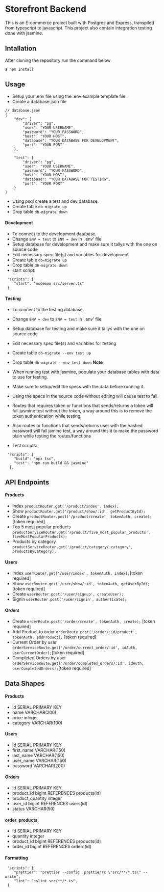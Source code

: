 # Storefront Backend

This is an E-commerce project built with Postgres and Express, transpiled from
typescript to javascript. This project also contain integration
testing done with jasmine.

## Intallation

After cloning the repository run the command below

`$ npm install`

## Usage

- Setup your .env file using the .env.example template file.
- Create a database.json file

```
// database.json
{
    "dev": {
        "driver": "pg",
        "user": "YOUR USERNAME",
        "password": "YOUR PASSWORD",
        "host": "YOUR HOST",
        "database": "YOUR DATABASE FOR DEVELOPMENT",
        "port": "YOUR PORT"
    },

    "test": {
        "driver": "pg",
        "user": "YOUR USERNAME",
        "password": "YOUR PASSWORD",
        "host": "YOUR HOST",
        "database": "YOUR DATABASE FOR TESTING",
        "port": "YOUR PORT"
    }
}
```

- Using psql create a test and dev database.
- Create table `db-migrate up`
- Drop table `db-migrate down`

#### Development

- To connect to the development database.
- Change `ENV = test` to `ENV = dev` in '.env' file
- Setup database for development and make sure it tallys with the one on source code
- Edit necessary spec file(s) and variables for development
- Create table `db-migrate up`
- Drop table `db-migrate down`
- start script:

```
 "scripts": {
    "start": "nodemon src/server.ts"
 }
```

#### Testing

- To connect to the testing database.
- Change `ENV = dev` to `ENV = test` in '.env' file
- Setup database for testing and make sure it tallys with the one on source code
- Edit necessary spec file(s) and variables for testing
- Create table `db-migrate --env test up`
- Drop table `db-migrate --env test down`
  **Note**

- When running test with jasmine, populate your database tables with data to use for testing.
- Make sure to setup/edit the specs with the data before running it.
- Using the specs in the source code without editing will cause test to fail.
- Routes that requires token or functions that sends/returns a token will fail jasmine test without the token, a way around this is to remove the token authentication while testing.
- Also routes or functions that sends/returns user with the hashed password will fail jamine test, a way around this it to make the password plain while testing the routes/functions

- Test scripts:

```
 "scripts": {
    "build": "npx tsc",
    "test": "npm run build && jasmine"
  },
```

## API Endpoints

#### Products

- Index `productRouter.get('/product/index', index);`
- Show `productRouter.get('/product/show/:id', getProductById);`
- Create `productRouter.post('/product/create', tokenAuth, create);`[token required]
- Top 5 most popular products `productServiceRouter.get('/product/five_most_popular_products', fiveMostPopularProducts);`
- Products by category `productServiceRouter.get('/product/category/:category', productsByCategory);`

#### Users

- Index `userRouter.get('/user/index', tokenAuth, index);`[token required]
- Show `userRouter.get('/user/show/:id', tokenAuth, getUserById);` [token required]
- Create `userRouter.post('/user/signup', createUser);`
- Signin `userRouter.post('/user/signin', authenticate);`

#### Orders

- Create `orderRoute.post('/order/create', tokenAuth, create);` [token required]
- Add Product to order `orderRoute.post('/order/:id/product', tokenAuth, addProduct);` [token required]
- Current Order by user `orderServiceRoute.get('/order/current_order/:id', idAuth, userCurrentOrder);`[token required]
- Completed Orders by user `orderServiceRoute.get('/order/completed_orders/:id', idAuth, userCompletedOrders);`[token required]

## Data Shapes

#### Products

- id SERIAL PRIMARY KEY
- name VARCHAR(200)
- price integer
- category VARCHAR(100)

#### Users

- id SERIAL PRIMARY KEY
- first_name VARCHAR(150)
- last_name VARCHAR(150)
- user_name VARCHAR(150)
- password VARCHAR(200)

#### Orders

- id SERIAL PRIMARY KEY
- product_id bigint REFERENCES products(id)
- product_quantity integer
- user_id bigint REFERENCES users(id)
- status VARCHAR(50)

#### order_products

- id SERIAL PRIMARY KEY
- quantity integer
- product_id bigint REFERENCES products(id)
- order_id bigint REFERENCES orders(id)

#### Formatting

```
 "scripts": {
    "prettier": "prettier --config .prettierrc \"src/**/*.ts\" --write",
    "lint": "eslint src/**/*.ts",
 }
```
